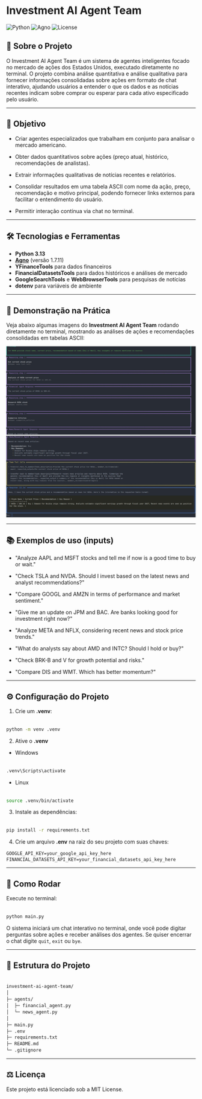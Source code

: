 # Investment AI Agent Team

![Python](https://img.shields.io/badge/python-3.13-blue)
![Agno](https://img.shields.io/badge/agno-1.7.11-green)
![License](https://img.shields.io/badge/license-MIT-lightgrey)

## 🔹 Sobre o Projeto

O Investment AI Agent Team é um sistema de agentes inteligentes focado no mercado de ações dos Estados Unidos, executado diretamente no terminal.
O projeto combina análise quantitativa e análise qualitativa para fornecer informações consolidadas sobre ações em formato de chat interativo, ajudando usuários a entender o que os dados e as notícias recentes indicam sobre comprar ou esperar para cada ativo especificado pelo usuário.

---

## 🎯 Objetivo

- Criar agentes especializados que trabalham em conjunto para analisar o mercado americano.

- Obter dados quantitativos sobre ações (preço atual, histórico, recomendações de analistas).

- Extrair informações qualitativas de notícias recentes e relatórios.

- Consolidar resultados em uma tabela ASCII com nome da ação, preço, recomendação e motivo principal, podendo fornecer links externos para facilitar o entendimento do usuário.

- Permitir interação contínua via chat no terminal.

---

## 🛠 Tecnologias e Ferramentas

- **Python 3.13**
- **[Agno](https://github.com/google/agno)** (versão 1.7.11)
- **YFinanceTools** para dados financeiros
- **FinancialDatasetsTools** para dados históricos e análises de mercado
- **GoogleSearchTools** e **WebBrowserTools** para pesquisas de notícias
- **dotenv** para variáveis de ambiente

---

## 📸 Demonstração na Prática

Veja abaixo algumas imagens do **Investment AI Agent Team** rodando diretamente no terminal, mostrando as análises de ações e recomendações consolidadas em tabelas ASCII:

![Etapa de Raciocinar](docs-imgs/Reasoning-step.jpg)
![Etapa de Responder](docs-imgs/Response-step.jpg)

---

## 📚 Exemplos de uso (inputs)
- "Analyze AAPL and MSFT stocks and tell me if now is a good time to buy or wait."

- "Check TSLA and NVDA. Should I invest based on the latest news and analyst recommendations?"

- "Compare GOOGL and AMZN in terms of performance and market sentiment."

- "Give me an update on JPM and BAC. Are banks looking good for investment right now?"

- "Analyze META and NFLX, considering recent news and stock price trends."

- "What do analysts say about AMD and INTC? Should I hold or buy?"

- "Check BRK-B and V for growth potential and risks."

- "Compare DIS and WMT. Which has better momentum?"

---

## ⚙️ Configuração do Projeto

1. Crie um **.venv**:
```bash

python -m venv .venv
```

2. Ative o **.venv**
- Windows
```bash

.venv\Scripts\activate
```
- Linux
```bash

source .venv/bin/activate
```

3. Instale as dependências:
```bash

pip install -r requirements.txt
```

4. Crie um arquivo **.env** na raiz do seu projeto com suas chaves:
```
GOOGLE_API_KEY=your_google_api_key_here
FINANCIAL_DATASETS_API_KEY=your_financial_datasets_api_key_here
```

---

## 🚀 Como Rodar
Execute no terminal:
```bash

python main.py
```

O sistema iniciará um chat interativo no terminal, onde você pode digitar perguntas sobre ações e receber análises dos agentes.
Se quiser encerrar o chat digite `quit`, `exit` ou `bye`.

---

## 📝 Estrutura do Projeto

```bash

investment-ai-agent-team/
│
├─ agents/
│  ├─ financial_agent.py
│  └─ news_agent.py
│
├─ main.py
├─ .env
├─ requirements.txt
├─ README.md
└─ .gitignore
```

---

## ⚖️ Licença

Este projeto está licenciado sob a MIT License.
